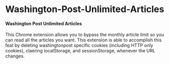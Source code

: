 Washington-Post-Unlimited-Articles
==================

#### Washington Post Unlimited Articles

This Chrome extension allows you to bypass the monthly article limit so you can read all the articles you want. This extension is able to accomplish this feat by deleting washingtonpost specific cookies (including HTTP only cookies), claering localStorage, and sessionStorage, whenever the URL changes.
